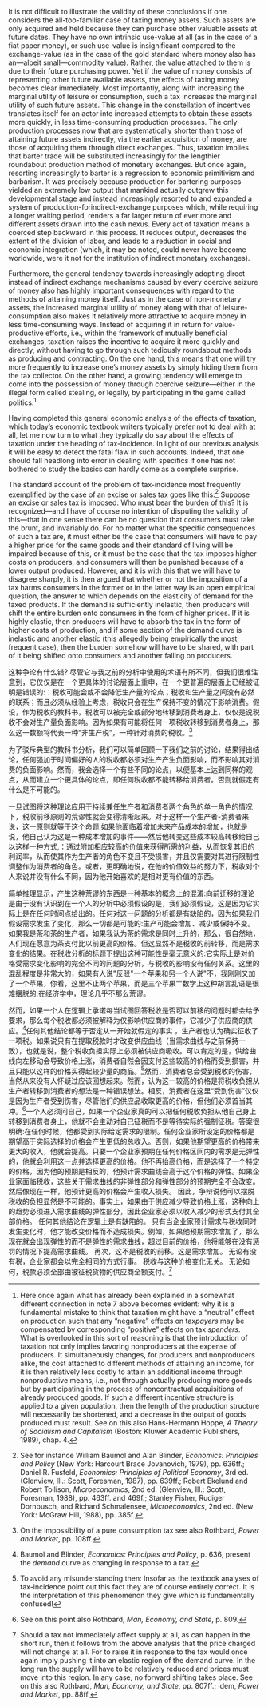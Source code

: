 It is not difficult to illustrate the validity of these conclusions if one considers the all-too-familiar case of taxing money assets. Such assets are only acquired and held because they can purchase other valuable assets at future dates. They have no own intrinsic use-value at all (as in the case of a fiat paper money), or such use-value is insignificant compared to the exchange-value (as in the case of the gold standard where money also has an—albeit small—commodity value). Rather, the value attached to them is due to their future purchasing power. Yet if the value of money consists of representing other future available assets, the effects of taxing money becomes clear immediately. Most importantly, along with increasing the marginal utility of leisure or consumption, such a tax increases the marginal utility of such future assets. This change in the constellation of incentives translates itself for an actor into increased attempts to obtain these assets more quickly, in less time-consuming production processes. The only production processes now that are systematically shorter than those of attaining future assets indirectly, via the earlier acquisition of money, are those of acquiring them through direct exchanges. Thus, taxation implies that barter trade will be substituted increasingly for the lengthier roundabout production method of monetary exchanges. But once again, resorting increasingly to barter is a regression to economic primitivism and barbarism. It was precisely because production for bartering purposes yielded an extremely low output that mankind actually outgrew this developmental stage and instead increasingly resorted to and expanded a system of production-forindirect-exchange purposes which, while requiring a longer waiting period, renders a far larger return of ever more and different assets drawn into the cash nexus. Every act of taxation means a coerced step backward in this process. It reduces output, decreases the extent of the division of labor, and leads to a reduction in social and economic integration (which, it may be noted, could never have become worldwide, were it not for the institution of indirect monetary exchanges).

Furthermore, the general tendency towards increasingly adopting direct instead of indirect exchange mechanisms caused by every coercive seizure of money also has highly important consequences with regard to the methods of attaining money itself. Just as in the case of non-monetary assets, the increased marginal utility of money along with that of leisure-consumption also makes it relatively more attractive to acquire money in less time-consuming ways. Instead of acquiring it in return for value-productive efforts, i.e., within the framework of mutually beneficial exchanges, taxation raises the incentive to acquire it more quickly and directly, without having to go through such tediously roundabout methods as producing and contracting. On the one hand, this means that one will try more frequently to increase one’s money assets by simply hiding them from the tax collector. On the other hand, a growing tendency will emerge to come into the possession of money through coercive seizure—either in the illegal form called stealing, or legally, by participating in the game called politics.[^9]

Having completed this general economic analysis of the effects of taxation, which today’s economic textbook writers typically prefer not to deal with at all, let me now turn to what they typically do say about the effects of taxation under the heading of tax-incidence. In light of our previous analysis it will be easy to detect the fatal flaw in such accounts. Indeed, that one should fall headlong into error in dealing with specifics if one has not bothered to study the basics can hardly come as a complete surprise.

The standard account of the problem of tax-incidence most frequently exemplified by the case of an excise or sales tax goes like this:[^10] Suppose an excise or sales tax is imposed. Who must bear the burden of this? It is recognized—and I have of course no intention of disputing the validity of this—that in one sense there can be no question that consumers must take the brunt, and invariably do. For no matter what the specific consequences of such a tax are, it must either be the case that consumers will have to pay a higher price for the same goods and their standard of living will be impaired because of this, or it must be the case that the tax imposes higher costs on producers, and consumers will then be punished because of a lower output produced. However, and it is with this that we will have to disagree sharply, it is then argued that whether or not the imposition of a tax harms consumers in the former or in the latter way is an open empirical question, the answer to which depends on the elasticity of demand for the taxed products. If the demand is sufficiently inelastic, then producers will shift the entire burden onto consumers in the form of higher prices. If it is highly elastic, then producers will have to absorb the tax in the form of higher costs of production, and if some section of the demand curve is inelastic and another elastic (this allegedly being empirically the most frequent case), then the burden somehow will have to be shared, with part of it being shifted onto consumers and another falling on producers.

这种争论有什么错? 尽管它与我之前的分析中使用的术语有所不同，但我们很难注意到，它仅仅是在一个更具体的讨论层面上重申，在一个更普遍的层面上已经被证明是错误的:：税收可能会或不会降低生产量的论点；税收和生产量之间没有必然的联系；而且必须从经验上考虑，税收只会在生产保持不变的情况下影响消费。假设，作为税收的教科书，税收可以被完全或部分地转移到消费者身上，仅仅是说税收不会对生产量负面影响。因为如果有可能将任何一项税收转移到消费者身上，那么这一数额将代表一种“非生产税”，一种针对消费的税收。[^ 11]

为了驳斥典型的教科书分析，我们可以简单回顾一下我们之前的讨论，结果得出结论，任何强加于时间偏好的人的税收都必须对生产产生负面影响，而不影响其对消费的负面影响。然而，我会选择一个有些不同的论点，以便基本上达到同样的观点，从而建立一个更具体的论点，即任何税收都不能转移给消费者。否则就假定有什么是不可能的。

一旦试图将这种理论应用于持续兼任生产者和消费者两个角色的单一角色的情况下，税收前移原则的荒谬性就会变得清晰起来。对于这样一个生产者-消费者来说，这一原则就等于这个命题:如果他面临着增加未来产品成本的增加，也就是说，他自己认为这是一种成本增加的事件——然后他转变这些成本较高转移给自己以这样一种方式,：通过附加相应较高的价值来获得所需的利益，从而恢复其旧的利润率，从而使其作为生产者的角色不变且不受损害，并且仅需要对其进行限制性调整作为消费者的角色。或者，更明确地说，在他的价值效益的努力下，税收对个人来说并没有什么不同，因为他开始喜欢的是相对更有价值的东西。

简单推理显示，产生这种荒谬的东西是一种基本的概念上的混淆:向前迁移的理论是由于没有认识到在一个人的分析中必须假设的是，我们必须假设，这是因为它实际上是在任何时间点给出的。任何对这一问题的分析都是有缺陷的，因为如果我们假设需求发生了变化，那么一切都是可能的:生产可能会增加、减少或保持不变。如果我是茶和茶的生产者，如果我认为茶的需求是同时上升的，那么，很自然地，人们现在愿意为茶支付比以前更高的价格。但这显然不是税收的前转移，而是需求变化的结果。在税收分析的标题下提出这种可能性是毫无意义的:它实际上是对价格受需求变化影响的完全不同的问题的分析，与税收的影响没有任何关系。这里的混乱程度是非常大的，如果有人说"反驳"一个苹果和另一个人说"不，我刚刚又加了一个苹果，你看，这里不止两个苹果，而是三个苹果""数学上这种胡言乱语是很难摆脱的;在经济学中，理论几乎不那么荒谬。

然而，如果一个人在逻辑上承诺每当试图回答税收是否可以前移的问题时都会给予要求，那么每个税收都必须被解释为仅影响供应商的事件，它减少了供应商的供应。[^12]任何其他结论都等于否定从一开始就假定的事实 ，生产者也认为确实征收了一项税。如果说只有在提取税款时才改变供应曲线（当需求曲线与之前保持一致），也就是说，整个税收负担实际上必须被供应商吸收。可以肯定的是，供给曲线向左移动会导致价格上涨，消费者自然会因支付这些较高的价格而受到损害，并且只能以这样的价格买得起较少量的商品。[^13]然而，消费者总会受到税收的伤害，当然从来没有人怀疑过应该回想起来。然而，认为这一较高的价格是将税收负担从生产者转移到消费者的想法是一种错误想法。相反，消费者在这里“受到伤害”仅仅是因为生产者受到伤害，尽管他们的供应品收取更高的价格，但他们必须首当其冲。[^14]一个人必须问自己，如果一个企业家真的可以把任何税收负担从他自己身上转移到消费者身上，他就不会主动对自己征税而不是等待实际的强制征税。答案很明确:在任何时候，他都受到实际给定需求的限制。任何企业家所设定的价格都是期望高于实际选择的价格会产生更低的总收入。否则，如果他期望更高的价格带来更大的收入，他就会提高。只要一个企业家预期在任何价格区间内的需求是无弹性的，他就会利用这一点并选择更高的价格。他不再抬高价格，而是选择了一个特定的价格，因为他的预期是相反的，他预计需求曲线会高于这个价格的弹性。如果企业家面临税收，这些关于需求曲线的非弹性部分和弹性部分的预期完全不会改变。 然后像现在一样，他预计更高的价格会产生收入损失。 因此，争辩说他可以摆脱税收的负担显然是不可能的。事实上，如果由于供应减少导致价格上涨，这种向上的趋势必须进入需求曲线的弹性部分，因此企业家必须以收入减少的形式支付其全部价格。 任何其他结论在逻辑上是有缺陷的。 只有当企业家预计需求与税收同时发生变化时，他才能改变价格而不造成损失。例如，如果他预期需求增加了，那么现在就会出现弹性的而不是弹性的需求曲线，超过目前的价格，他将能够在没有惩罚的情况下提高需求曲线。 再次，这不是税收的前移。这是需求增加。 无论有没有税，企业家都会以完全相同的方式行事。 税收与这种价格变化无关。 无论如何，税款必须全部由被征税货物的供应商全额支付。[^ 15]

[^9]: Here once again what has already been explained in a somewhat different connection in note 7 above becomes evident: why it is a fundamental mistake to think that taxation might have a “neutral” effect on production such that any “negative” effects on tax*payers* may be compensated by corresponding “positive” effects on tax *spenders*. What is overlooked in this sort of reasoning is that the introduction of taxation not only implies favoring nonproducers at the expense of producers. It simultaneously changes, for producers and nonproducers alike, the cost attached to different methods of attaining an income, for it is then relatively less costly to attain an additional income through nonproductive means, i.e., not through actually producing more goods but by participating in the process of noncontractual acquisitions of already produced goods. If such a different incentive structure is applied to a given population, then the length of the production structure will necessarily be shortened, and a decrease in the output of goods produced must result. See on this also Hans-Hermann Hoppe, *A Theory of Socialism and Capitalism* (Boston: Kluwer Academic Publishers, 1989), chap. 4.

[^10]: See for instance William Baumol and Alan Blinder, *Economics: Principles and Policy* (New York: Harcourt Brace Jovanovich, 1979), pp. 636ff.; Daniel R. Fusfeld, *Economics: Principles of Political Economy*, 3rd ed. (Glenview, Ill.: Scott, Foresman, 1987), pp. 639ff.; Robert Ekelund and Robert Tollison, *Microeconomics*, 2nd ed. (Glenview, Ill.: Scott, Foresman, 1988), pp. 463ff. and 469f.; Stanley Fisher, Rudiger Dornbusch, and Richard Schmalensee, *Microeconomics*, 2nd ed. (New York: McGraw Hill, 1988), pp. 385f.

[^11]: On the impossibility of a pure consumption tax see also Rothbard, *Power and Market*, pp. 108ff.

[^12]: Baumol and Blinder, *Economics: Principles and Policy*, p. 636, present the *demand* curve as changing in response to a tax.

[^13]: To avoid any misunderstanding then: Insofar as the textbook analyses of tax-incidence point out this fact they are of course entirely correct. It is the interpretation of this phenomenon they give which is fundamentally confused!

[^14]: See on this point also Rothbard, *Man, Economy, and State*, p. 809.

[^15]: Should a tax not immediately affect supply at all, as can happen in the short run, then it follows from the above analysis that the price charged will not change at all. For to raise it in response to the tax would once again imply pushing it into an elastic region of the demand curve. In the long run the supply will have to be relatively reduced and prices must move into this region. In any case, no forward shifting takes place. See on this also Rothbard, *Man, Economy, and State*, pp. 807ff.; idem, *Power and Market*, pp. 88ff.
